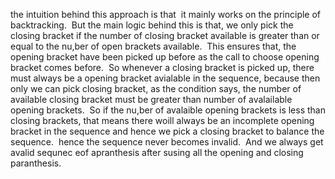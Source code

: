 the intuition behind this approach is that
​
it mainly works on the principle of backtracking.
​
But the main logic behind this is that, we only pick the closing bracket if the number of closing bracket available is greater than or equal to the nu,ber of open brackets available.
​
This ensures that, the opening bracket have been picked up before as the call to choose opening bracket comes before.
​
So whenever a closing bracket is picked up, there must always be a opening bracket avialable in the sequence, because then only we can pick closing bracket, as the condition says, the number of available closing bracket must be greater than number of avalailable opening brackets.
​
So if the nu,ber of avalaible opening brackets is less than closing brackets,
that means there woill always be an incomplete opening bracket in the sequence
and hence we pick a closing bracket to balance the sequence.
​
hence the sequence never becomes invalid.
​
And we always get avalid sequnec eof apranthesis after susing all the opening and closing paranthesis.